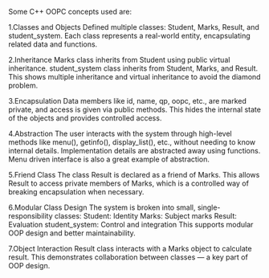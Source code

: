 Some C++ OOPC concepts used are:

1.Classes and Objects
  Defined multiple classes: Student, Marks, Result, and student_system.
  Each class represents a real-world entity, encapsulating related data and functions.

2.Inheritance
  Marks class inherits from Student using public virtual inheritance.
  student_system class inherits from Student, Marks, and Result.
  This shows multiple inheritance and virtual inheritance to avoid the diamond problem.

3.Encapsulation
  Data members like id, name, qp, oopc, etc., are marked private, and access is given via public methods.
  This hides the internal state of the objects and provides controlled access.

4.Abstraction
  The user interacts with the system through high-level methods like menu(), getinfo(), display_list(), etc., without needing to know internal details.
  Implementation details are abstracted away using functions. Menu driven interface is also a great example of abstraction.

5.Friend Class
  The class Result is declared as a friend of Marks.
  This allows Result to access private members of Marks, which is a controlled way of breaking encapsulation when necessary.  

6.Modular Class Design
  The system is broken into small, single-responsibility classes:
  Student: Identity
  Marks: Subject marks
  Result: Evaluation
  student_system: Control and integration
  This supports modular OOP design and better maintainability.

7.Object Interaction
  Result class interacts with a Marks object to calculate result.
  This demonstrates collaboration between classes — a key part of OOP design.
  
